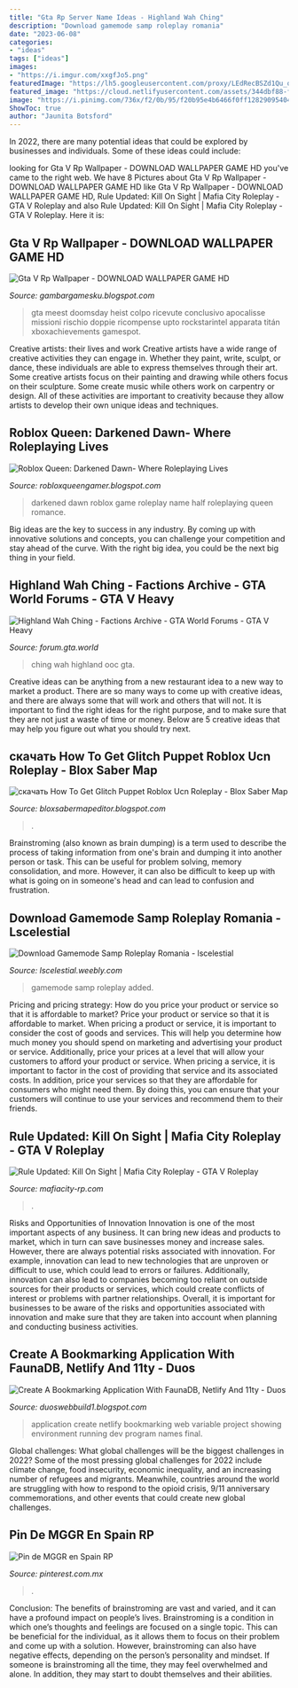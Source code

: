 ```yaml
---
title: "Gta Rp Server Name Ideas - Highland Wah Ching"
description: "Download gamemode samp roleplay romania"
date: "2023-06-08"
categories:
- "ideas"
tags: ["ideas"]
images:
- "https://i.imgur.com/xxgfJo5.png"
featuredImage: "https://lh5.googleusercontent.com/proxy/LEdRecBSZd1Qu_q8fxW-HlV499oc02NYVyU101HbS6FOVqP-4BOeFpV1uKeoJgNhviwNLyivC8q0R1veIxRbbiddG0yShtk0=w1200-h630-pd"
featured_image: "https://cloud.netlifyusercontent.com/assets/344dbf88-fdf9-42bb-adb4-46f01eedd629/167ab831-afbf-4c2e-9242-db2547709b3d/bookmarking-application-faunadb-netlify-11ty-netlify-dev-screenshot.jpg"
image: "https://i.pinimg.com/736x/f2/0b/95/f20b95e4b6466f0ff128290954045457.jpg"
ShowToc: true
author: "Jaunita Botsford"
---
```



In 2022, there are many potential ideas that could be explored by businesses and individuals. Some of these ideas could include: 

	

		
looking for Gta V Rp Wallpaper - DOWNLOAD WALLPAPER GAME HD you've came to the right web. We have 8 Pictures about Gta V Rp Wallpaper - DOWNLOAD WALLPAPER GAME HD like Gta V Rp Wallpaper - DOWNLOAD WALLPAPER GAME HD, Rule Updated: Kill On Sight | Mafia City Roleplay - GTA V Roleplay and also Rule Updated: Kill On Sight | Mafia City Roleplay - GTA V Roleplay. Here it is:
		
    
## Gta V Rp Wallpaper - DOWNLOAD WALLPAPER GAME HD

<img loading=lazy src="https://www.gtabase.com/igallery/3601-3700/GTAOnline_146_PremiumRace_Route68-3610-360.jpg" onerror="this.onerror=null;this.src='https://tse1.mm.bing.net/th?id=OIP.0RI893y5cqJrcLNcMc-S0AHaEK&amp;pid=15.1';" alt="Gta V Rp Wallpaper - DOWNLOAD WALLPAPER GAME HD">

_Source: gambargamesku.blogspot.com_

>gta meest doomsday heist colpo ricevute conclusivo apocalisse missioni rischio doppie ricompense upto rockstarintel apparata titán xboxachievements gamespot. 

	

Creative artists: their lives and work
Creative artists have a wide range of creative activities they can engage in. Whether they paint, write, sculpt, or dance, these individuals are able to express themselves through their art. Some creative artists focus on their painting and drawing while others focus on their sculpture. Some create music while others work on carpentry or design. All of these activities are important to creativity because they allow artists to develop their own unique ideas and techniques.

    
## Roblox Queen: Darkened Dawn- Where Roleplaying Lives

<img loading=lazy src="http://3.bp.blogspot.com/-YTXz4cZwfTE/VCIvLji30tI/AAAAAAAAADM/xA_kueK0QH0/s1600/RobloxScreenShot08202014_134720-661.png" onerror="this.onerror=null;this.src='https://tse1.mm.bing.net/th?id=OIP.3q5tsZx5D2K_0LN7RD5v3QHaFG&amp;pid=15.1';" alt="Roblox Queen: Darkened Dawn- Where Roleplaying Lives">

_Source: robloxqueengamer.blogspot.com_

>darkened dawn roblox game roleplay name half roleplaying queen romance. 

	

Big ideas are the key to success in any industry. By coming up with innovative solutions and concepts, you can challenge your competition and stay ahead of the curve. With the right big idea, you could be the next big thing in your field.

    
## Highland Wah Ching - Factions Archive - GTA World Forums - GTA V Heavy

<img loading=lazy src="https://i.imgur.com/xxgfJo5.png" onerror="this.onerror=null;this.src='https://tse3.mm.bing.net/th?id=OIP.RiXKobSbABKBOTivlGT80gHaDF&amp;pid=15.1';" alt="Highland Wah Ching - Factions Archive - GTA World Forums - GTA V Heavy">

_Source: forum.gta.world_

>ching wah highland ooc gta. 

	

Creative ideas can be anything from a new restaurant idea to a new way to market a product. There are so many ways to come up with creative ideas, and there are always some that will work and others that will not. It is important to find the right ideas for the right purpose, and to make sure that they are not just a waste of time or money. Below are 5 creative ideas that may help you figure out what you should try next.

    
## скачать How To Get Glitch Puppet Roblox Ucn Roleplay - Blox Saber Map

<img loading=lazy src="https://lh5.googleusercontent.com/proxy/LEdRecBSZd1Qu_q8fxW-HlV499oc02NYVyU101HbS6FOVqP-4BOeFpV1uKeoJgNhviwNLyivC8q0R1veIxRbbiddG0yShtk0=w1200-h630-pd" onerror="this.onerror=null;this.src='https://tse4.mm.bing.net/th?id=OIP.mJdabsp0z5h9pPkBmRPt0QHaD4&amp;pid=15.1';" alt="скачать How To Get Glitch Puppet Roblox Ucn Roleplay - Blox Saber Map">

_Source: bloxsabermapeditor.blogspot.com_

>. 

	

Brainstroming (also known as brain dumping) is a term used to describe the process of taking information from one's brain and dumping it into another person or task. This can be useful for problem solving, memory consolidation, and more. However, it can also be difficult to keep up with what is going on in someone's head and can lead to confusion and frustration.

    
## Download Gamemode Samp Roleplay Romania - Lscelestial

<img loading=lazy src="http://lscelestial.weebly.com/uploads/1/2/4/0/124044768/107926524.png" onerror="this.onerror=null;this.src='https://tse2.mm.bing.net/th?id=OIP.KLBItSeUf7_xw9Srd_6ifwHaEK&amp;pid=15.1';" alt="Download Gamemode Samp Roleplay Romania - lscelestial">

_Source: lscelestial.weebly.com_

>gamemode samp roleplay added. 

	

Pricing and pricing strategy: How do you price your product or service so that it is affordable to market?
Price your product or service so that it is affordable to market. When pricing a product or service, it is important to consider the cost of goods and services. This will help you determine how much money you should spend on marketing and advertising your product or service. Additionally, price your prices at a level that will allow your customers to afford your product or service. When pricing a service, it is important to factor in the cost of providing that service and its associated costs. In addition, price your services so that they are affordable for consumers who might need them. By doing this, you can ensure that your customers will continue to use your services and recommend them to their friends.

    
## Rule Updated: Kill On Sight | Mafia City Roleplay - GTA V Roleplay

<img loading=lazy src="https://mafiacity-rp.com/forums/data/attachments/0/717-5b7626b85fb4f685ac864cc7016a294e.jpg" onerror="this.onerror=null;this.src='https://tse2.mm.bing.net/th?id=OIP.W3YmuF-09oWshkzHAWopTgHaF6&amp;pid=15.1';" alt="Rule Updated: Kill On Sight | Mafia City Roleplay - GTA V Roleplay">

_Source: mafiacity-rp.com_

>. 

	

Risks and Opportunities of Innovation
Innovation is one of the most important aspects of any business. It can bring new ideas and products to market, which in turn can save businesses money and increase sales. However, there are always potential risks associated with innovation. For example, innovation can lead to new technologies that are unproven or difficult to use, which could lead to errors or failures. Additionally, innovation can also lead to companies becoming too reliant on outside sources for their products or services, which could create conflicts of interest or problems with partner relationships. Overall, it is important for businesses to be aware of the risks and opportunities associated with innovation and make sure that they are taken into account when planning and conducting business activities.

    
## Create A Bookmarking Application With FaunaDB, Netlify And 11ty - Duos

<img loading=lazy src="https://cloud.netlifyusercontent.com/assets/344dbf88-fdf9-42bb-adb4-46f01eedd629/167ab831-afbf-4c2e-9242-db2547709b3d/bookmarking-application-faunadb-netlify-11ty-netlify-dev-screenshot.jpg" onerror="this.onerror=null;this.src='https://tse4.mm.bing.net/th?id=OIP.tA2szvzfu3KH3yyPak42XAHaGF&amp;pid=15.1';" alt="Create A Bookmarking Application With FaunaDB, Netlify And 11ty - Duos">

_Source: duoswebbuild1.blogspot.com_

>application create netlify bookmarking web variable project showing environment running dev program names final. 

	

Global challenges: What global challenges will be the biggest challenges in 2022?
Some of the most pressing global challenges for 2022 include climate change, food insecurity, economic inequality, and an increasing number of refugees and migrants. Meanwhile, countries around the world are struggling with how to respond to the opioid crisis, 9/11 anniversary commemorations, and other events that could create new global challenges.

    
## Pin De MGGR En Spain RP

<img loading=lazy src="https://i.pinimg.com/736x/f2/0b/95/f20b95e4b6466f0ff128290954045457.jpg" onerror="this.onerror=null;this.src='https://tse4.mm.bing.net/th?id=OIP.pcpiKKId53qLhoYNSQ7AnwHaHW&amp;pid=15.1';" alt="Pin de MGGR en Spain RP">

_Source: pinterest.com.mx_

>. 

	

Conclusion: The benefits of brainstroming are vast and varied, and it can have a profound impact on people’s lives.
Brainstroming is a condition in which one’s thoughts and feelings are focused on a single topic. This can be beneficial for the individual, as it allows them to focus on their problem and come up with a solution. However, brainstroming can also have negative effects, depending on the person’s personality and mindset. If someone is brainstroming all the time, they may feel overwhelmed and alone. In addition, they may start to doubt themselves and their abilities.

